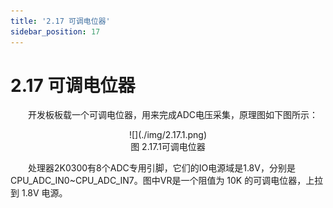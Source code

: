 ```yaml
---
title: '2.17 可调电位器'
sidebar_position: 17
---
```


# 2.17 可调电位器

&emsp;&emsp;开发板板载一个可调电位器，用来完成ADC电压采集，原理图如下图所示：

<center>
![](./img/2.17.1.png)<br />
图 2.17.1可调电位器
</center>

&emsp;&emsp;处理器2K0300有8个ADC专用引脚，它们的IO电源域是1.8V，分别是CPU_ADC_IN0~CPU_ADC_IN7。图中VR是一个阻值为 10K 的可调电位器，上拉到 1.8V 电源。


